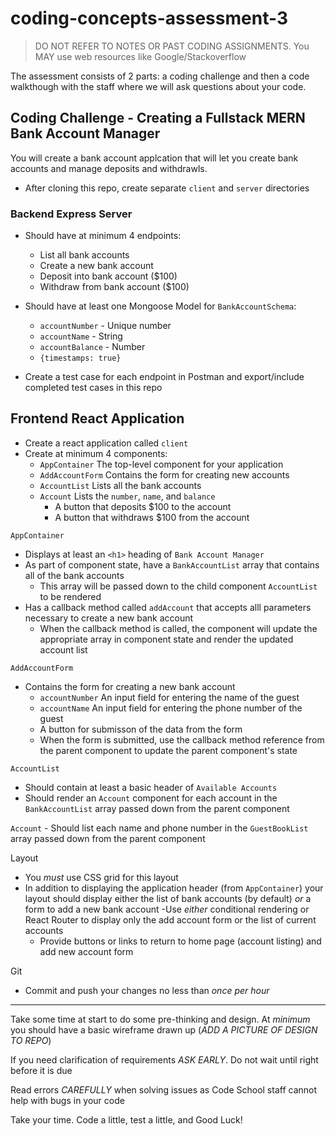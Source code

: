 # coding-concepts-assessment-3

> DO NOT REFER TO NOTES OR PAST CODING ASSIGNMENTS. You MAY use web resources like Google/Stackoverflow

The assessment consists of 2 parts: a coding challenge and then a code walkthough with the staff where we will ask questions about your code.

## Coding Challenge - Creating a Fullstack MERN Bank Account Manager
You will create a bank account applcation that will let you create bank accounts and manage deposits and withdrawls.
- After cloning this repo, create separate `client` and `server` directories

### Backend Express Server
- Should have at minimum 4 endpoints:
  - List all bank accounts
  - Create a new bank account
  - Deposit into bank account ($100)
  - Withdraw from bank account ($100)

- Should have at least one Mongoose Model for `BankAccountSchema`:
  - `accountNumber` - Unique number
  - `accountName` - String
  - `accountBalance` - Number
  - `{timestamps: true}`

- Create a test case for each endpoint in Postman and export/include completed test cases in this repo

## Frontend React Application
- Create a react application called `client`
- Create at minimum 4 components:
  - `AppContainer` The top-level component for your application
  - `AddAccountForm` Contains the form for creating new accounts
  - `AccountList` Lists all the bank accounts
  - `Account` Lists the `number`, `name`, and `balance`
    - A button that deposits $100 to the account
    - A button that withdraws $100 from the account
  
`AppContainer`
- Displays at least an `<h1>` heading of `Bank Account Manager`
- As part of component state, have a `BankAccountList` array that contains all of the bank accounts
  - This array will be passed down to the child component `AccountList` to be rendered
- Has a callback method called `addAccount` that accepts alll parameters necessary to create a new bank account
  - When the callback method is called, the component will update the appropriate array in component state and render the updated account list
  
`AddAccountForm`
- Contains the form for creating a new bank account
  - `accountNumber` An input field for entering the name of the guest
  - `accountName` An input field for entering the phone number of the guest
  - A button for submisson of the data from the form
  - When the form is submitted, use the callback method reference from the parent component to update the parent component's state

`AccountList`
  - Should contain at least a basic header of `Available Accounts`
  - Should render an `Account` component for each account in the `BankAccountList` array passed down from the parent component
  
  `Account`
    - Should list each name and phone number in the `GuestBookList` array passed down from the parent component
  
Layout
- You *must* use CSS grid for this layout
- In addition to displaying the application header (from `AppContainer`) your layout should display either the list of bank accounts (by default) *or* a form to add a new bank account
  -Use *either* conditional rendering or React Router to display only the add account form or the list of current accounts
  - Provide buttons or links to return to home page (account listing) and add new account form
  
Git
- Commit and push your changes no less than *once per hour*

----------------------------------------------------------------------------------------------------
Take some time at start to do some pre-thinking and design. At *minimum* you should have a basic wireframe drawn up (*ADD A PICTURE OF DESIGN TO REPO*)

If you need clarification of requirements *ASK EARLY*. Do not wait until right before it is due

Read errors *CAREFULLY* when solving issues as Code School staff cannot help with bugs in your code

Take your time. Code a little, test a little, and Good Luck!
